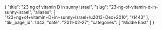 {
  "title": "23 ng of vitamin D in sunny Israel",
  "slug": "23-ng-of-vitamin-d-in-sunny-israel",
  "aliases": [
    "/23+ng+of+vitamin+D+in+sunny+Israel+\u2013+Dec+2010",
    "/1443"
  ],
  "tiki_page_id": 1443,
  "date": "2011-02-27",
  "categories": [
    "Middle East"
  ]
}

